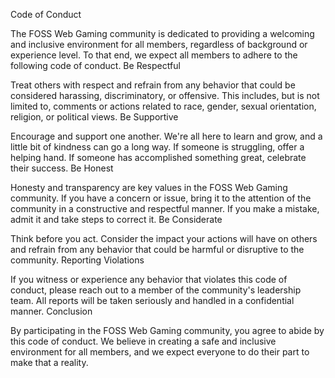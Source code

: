 Code of Conduct

The FOSS Web Gaming community is dedicated to providing a welcoming and inclusive environment for all members, regardless of background or experience level. To that end, we expect all members to adhere to the following code of conduct.
Be Respectful

Treat others with respect and refrain from any behavior that could be considered harassing, discriminatory, or offensive. This includes, but is not limited to, comments or actions related to race, gender, sexual orientation, religion, or political views.
Be Supportive

Encourage and support one another. We're all here to learn and grow, and a little bit of kindness can go a long way. If someone is struggling, offer a helping hand. If someone has accomplished something great, celebrate their success.
Be Honest

Honesty and transparency are key values in the FOSS Web Gaming community. If you have a concern or issue, bring it to the attention of the community in a constructive and respectful manner. If you make a mistake, admit it and take steps to correct it.
Be Considerate

Think before you act. Consider the impact your actions will have on others and refrain from any behavior that could be harmful or disruptive to the community.
Reporting Violations

If you witness or experience any behavior that violates this code of conduct, please reach out to a member of the community's leadership team. All reports will be taken seriously and handled in a confidential manner.
Conclusion

By participating in the FOSS Web Gaming community, you agree to abide by this code of conduct. We believe in creating a safe and inclusive environment for all members, and we expect everyone to do their part to make that a reality.